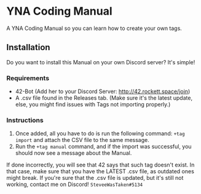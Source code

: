 # YNA Coding Manual
A YNA Coding Manual so you can learn how to create your own tags.

## Installation
Do you want to install this Manual on your own Discord server? It's simple!
### Requirements
- 42-Bot (Add her to your Discord Server: http://42.rockett.space/join)
- A .csv file found in the Releases tab. (Make sure it's the latest update, else, you might find issues with Tags not importing properly.)
### Instructions
1. Once added, all you have to do is run the following command: `+tag import` and attach the CSV file to the same message.
2. Run the `+tag manual` command, and if the import was successful, you should now see a message about the Manual.

If done incorrectly, you will see that 42 says that such tag doesn't exist. In that case, make sure that you have the LATEST .csv file, as outdated ones might break.
If you're sure that the .csv file is updated, but it's still not working, contact me on Discord! `SteveeWasTaken#5134`
